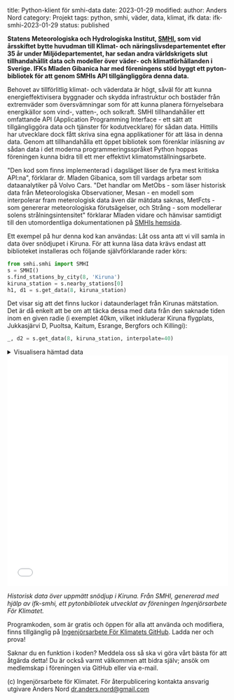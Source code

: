 title: Python-klient för smhi-data
date: 2023-01-29
modified:
author: Anders Nord
category: Projekt
tags: python, smhi, väder, data, klimat, ifk
data: ifk-smhi-2023-01-29
status: published

**Statens Meteorologiska och Hydrologiska Institut, [SMHI](https://www.smhi.se),
som vid årsskiftet bytte huvudman till Klimat- och näringslivsdepartementet efter
35 år under Miljödepartementet, har sedan andra världskrigets slut tillhandahållit
data och modeller över väder- och klimatförhållanden i Sverige. IFKs Mladen Gibanica
har med föreningens stöd byggt ett pyton-bibliotek för att genom SMHIs API tillgängliggöra
denna data.**

Behovet av tillförlitlig klimat- och väderdata är högt, såväl för att kunna energieffektivisera
byggnader och skydda infrastruktur och bostäder från extremväder som översvämningar
som för att kunna planera förnyelsebara energikällor som vind-, vatten-, och solkraft.
SMHI tillhandahåller ett omfattande API (Application Programming Interface - ett
sätt att tillgängliggöra data och tjänster för kodutvecklare) för sådan data. Hittills
har utvecklare dock fått skriva sina egna applikationer för att läsa in denna data.
Genom att tillhandahålla ett öppet bibliotek som förenklar inläsning av sådan data
i det moderna programmeringsspråket Python hoppas föreningen kunna bidra till ett
mer effektivt klimatomställningsarbete.

"Den kod som finns implementerad i dagsläget läser de fyra mest kritiska API:na",
förklarar dr. Mladen Gibanica, som till vardags arbetar som dataanalytiker på Volvo
Cars. "Det handlar om MetObs - som läser historisk data från Meteorologiska Observationer,
Mesan - en modell som interpolerar fram meterologisk data även där mätdata saknas,
MetFcts - som genererar meteorologiska förutsägelser, och Strång - som modellerar
solens strålningsintensitet" förklarar Mladen vidare och hänvisar samtidigt till
den utomordentliga dokumentationen på [SMHIs hemsida](https://www.smhi.se/data).

Ett exempel på hur denna kod kan användas: Låt oss anta att vi vill samla in data
över snödjupet i Kiruna. För att kunna läsa data krävs endast att biblioteket installeras
och följande självförklarande rader körs:

```python
from smhi.smhi import SMHI
s = SMHI()
s.find_stations_by_city(8, 'Kiruna')
kiruna_station = s.nearby_stations[0]
h1, d1 = s.get_data(8, kiruna_station)
```

Det visar sig att det finns luckor i dataunderlaget från Kirunas mätstation. Det
är då enkelt att be om att täcka dessa med data från den saknade tiden inom en
given radie (i exemplet 40km, vilket inkluderar Kiruna flygplats, Jukkasjärvi D,
Puoltsa, Kaitum, Esrange, Bergfors och Killingi):

```python
_, d2 = s.get_data(8, kiruna_station, interpolate=40)
```

<details>
    <summary>Visualisera hämtad data</summary>

```python
import plotly.graph_objects as go

index = d1.index.intersection(d2.index)
d2_dropped = d2.drop(index, axis=0)

fig = go.Figure()
fig.add_trace(
    go.Scattergl(
        x=d1.index,
        y=d1["Snödjup"],
        mode="markers",
        name="Kiruna station"
    )
)
fig.add_trace(
    go.Scattergl(
        x=d2_dropped.index,
        y=d2_dropped["Snödjup"],
        mode="markers",
        name="Interpolerat, radie 40 km"
    )
)
fig.update_layout(
    title='Historiskt snödjup i Kiruna',
    xaxis_title="År",
    yaxis_title="Snödjup [m]",
    legend={"orientation": "h"}
)

fig.show()
```

</details>

<iframe id="igraph" alt="Historisk data över snödjup i Kiruna, från SMHI"
scrolling="no" style="border:none;" seamless="seamless"
src="/ifk-articles{{post_url}}/data/kiruna_snodjup.html" height="525" width="100%"></iframe>

*Historisk data över uppmätt snödjup i Kiruna. Från SMHI, genererad med hjälp av
ifk-smhi, ett pytonbibliotek utvecklat av föreningen Ingenjörsarbete För Klimatet.*

Programkoden, som är gratis och öppen för alla att använda och modifiera, finns
tillgänglig på [Ingenjörsarbete För Klimatets GitHub](https://github.com/Ingenjorsarbete-For-Klimatet/ifk-smhi).
Ladda ner och prova!

Saknar du en funktion i koden? Meddela oss så ska vi göra vårt bästa för att åtgärda
detta! Du är också varmt välkommen att bidra själv; ansök om medlemskap i föreningen
via GitHub eller via e-mail.

(c) Ingenjörsarbete för Klimatet. För återpublicering kontakta ansvarig utgivare
Anders Nord dr.anders.nord@gmail.com
